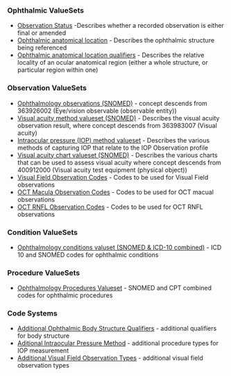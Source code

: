 
### Ophthalmic ValueSets
* [Observation Status](ValueSet-observation-final-status.html) -Describes whether a recorded observation is either final or amended
* [Ophthalmic anatomical location](ValueSet-body-site-eye.html) - Describes the ophthalmic structure being referenced
* [Ophthalmic anatomical location qualifiers](ValueSet-qualifiers.html) - Describes the relative locality of an ocular anatomical region (either a whole structure, or particular region within one)

### Observation ValueSets
* [Ophthalmology observations (SNOMED)](ValueSet-observable-entities.html) - concept descends from 363926002 (Eye/vision observable (observable entity))
* [Visual acuity method valueset (SNOMED)](ValueSet-observation-visual-acuity.html) - Describes the visual acuity observation result, where concept descends from 363983007 (Visual acuity)
* [Intraocular pressure (IOP) method valueset](ValueSet-iop-methods.html) - Describes the various methods of capturing IOP that relate to the IOP Observation profile
* [Visual acuity chart valueset (SNOMED)](ValueSet-observation-visual-acuity-methods.html) - Describes the various charts that can be used to assess visual acuity where concept descends from 400912000 (Visual acuity test equipment (physical object))
* [Visual Field Observation Codes](ValueSet-observation-visual-field.html) - Codes to be used for Visual Field observations
* [OCT Macula Observation Codes](ValueSet-observation-oct-macula.html) - Codes to be used for OCT macual observations
* [OCT RNFL Observation Codes](ValueSet-observation-oct-rnfl.html) - Codes to be used for OCT RNFL observations


### Condition ValueSets
* [Ophthalmology conditions valuset (SNOMED & ICD-10 combined)](ValueSet-conditions.html) - ICD 10 and SNOMED codes for ophthalmic conditions

### Procedure ValueSets
* [Ophthalmology Procedures Valueset](ValueSet-procedures.html) - SNOMED and CPT combined codes for ophthalmic procedures

### Code Systems
* [Additional Ophthalmic Body Structure Qualifiers](CodeSystem-qualifiers.html) - additional qualifiers for body structure
* [Aditional Intraocular Pressure Method](CodeSystem-iop-methods.html) - additional procedure types for IOP measurement
* [Additional Visual Field Observation Types](CodeSystem-visual-field-observations.html) - additional visual field observation types
